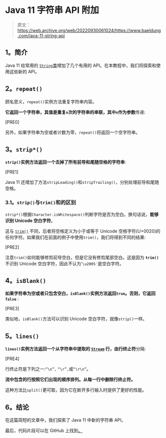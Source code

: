 # Java 11 字符串 API 附加

> 原文：<https://web.archive.org/web/20220930061024/https://www.baeldung.com/java-11-string-api>

## **1。简介**

Java 11 给常用的 [`String`类](/web/20220706122849/https://www.baeldung.com/java-string)增加了几个有用的 API。在本教程中，我们将探索和使用这些新的 API。

## **2。`repeat()`**

顾名思义，`repeat()`实例方法重复字符串内容。

**它返回一个字符串，其值是重复`n`次的字符串的串联，其中`n`作为参数**传递:

[PRE0]

另外，如果字符串为空或者计数为零，`repeat()`将返回一个空字符串。

## **3。`strip*()`**

**`strip()`实例方法返回一个去掉了所有前导和尾随空格的字符串**:

[PRE1]

Java 11 还增加了方法`stripLeading()`和`stripTrailing()`，分别处理前导和尾随空格。

### **3.1。`strip()`与`trim()`和**的区别

`strip*()`根据`Character.isWhitespace()`判断字符是否为空白。换句话说，**能够识别 Unicode 空白字符**。

这与 [`trim()`](/web/20220706122849/https://www.baeldung.com/string/trim) 不同，后者将空格定义为小于或等于 Unicode 空格字符(U+0020)的任何字符。如果我们在前面的例子中使用`trim()`，我们将得到不同的结果:

[PRE2]

注意`trim()`如何能够修剪前导空白，但是它没有修剪尾部空白。这是因为 **`trim()`** 不识别 Unicode 空白字符，因此不认为‘`\u2005′`是空白字符。

## **4。`isBlank()`**

**如果字符串为空或者只包含空白，`isBlank()`实例方法返回`true`。否则，它返回`false`** :

[PRE3]

类似地，`isBlank()`方法可以识别 Unicode 空白字符，就像`strip()`一样。

## **5。`lines()`**

**`lines()`实例方法返回一个从字符串中提取的 [`Stream`](/web/20220706122849/https://www.baeldung.com/java-8-streams-introduction) 行，由行终止符**分隔:

[PRE4]

行终止符是下列之一:`“\n”,` `“\r”,`或`“\r\n”`。

**流中包含的行按照它们出现的顺序排列。从每一行中删除行终止符。**

这种方法比`split()`更可取，因为它在断开多行输入时提供了更好的性能。

## **6。结论**

在这篇简短的文章中，我们探索了 Java 11 中新的字符串 API。

最后，代码片段可以在 GitHub 上找到[。](https://web.archive.org/web/20220706122849/https://github.com/eugenp/tutorials/tree/master/core-java-modules/core-java-11)